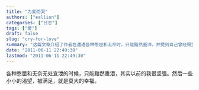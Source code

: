 ```yaml
---
title: "为爱而哭"
authors: ["eallion"]
categories: ["日志"]
tags: ["爱"]
draft: false
slug: "cry-for-love"
summary: "这篇文章介绍了作者在遭遇各种憋屈和无奈时，只能黯然垂泪，并提到自己曾经很坚强。同时，作者也描述了满足小小渴望带来的莫大幸福。"
date: "2011-06-11 22:49:30"
lastmod: "2011-06-11 22:49:30"
---
```


各种憋屈和无奈无处宣泄的时候，只能黯然垂泪，其实以前的我很坚强。然后一些小小的渴望，被满足，就是莫大的幸福。
